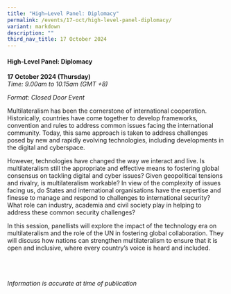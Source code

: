 ```yaml
---
title: "High–Level Panel: Diplomacy"
permalink: /events/17-oct/high-level-panel-diplomacy/
variant: markdown
description: ""
third_nav_title: 17 October 2024
---
```

#### **High-Level Panel: Diplomacy**

**17 October 2024 (Thursday)**  
*Time: 9.00am to 10.15am (GMT +8)*

*Format: Closed Door Event*

Multilateralism has been the cornerstone of international cooperation. Historically, countries have come together to develop frameworks, convention and rules to address common issues facing the international community. Today, this same approach is taken to address challenges posed by new and rapidly evolving technologies, including developments in the digital and cyberspace. 

However, technologies have changed the way we interact and live. Is multilateralism still the appropriate and effective means to fostering global consensus on tackling digital and cyber issues? Given geopolitical tensions and rivalry, is multilateralism workable? In view of the complexity of issues facing us, do States and international organisations have the expertise and finesse to manage and respond to challenges to international security? What role can industry, academia and civil society play in helping to address these common security challenges? 

In this session, panellists will explore the impact of the technology era on multilateralism and the role of the UN in fostering global collaboration. They will discuss how nations can strengthen multilateralism to ensure that it is open and inclusive, where every country’s voice is heard and included. 

<br><br><br>
*Information is accurate at time of publication*